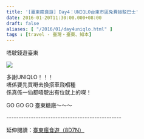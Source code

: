 ```yaml
---
title: '[臺東瘋食遊] Day4：UNIQLO台東市區免費接駁巴士'
date: 2016-01-20T11:30:00.000+08:00
draft: false
aliases: [ "/2016/01/day4uniqlo.html" ]
tags : [travel - 臺灣・臺東、知本]
---
```


唔駛錢遊臺東  

![](/images/taitung4c.jpg)

多謝UNIQLO！！！  
唔係要先買嘢去換搭車飛嗰種  
係真係一仙都唔駛出有位就上的㗎！

  

GO GO GO 臺東糖廠～～～  
  
\-----------------------------------------------  
  
延伸閱讀：[臺東瘋食遊（8D7N）](https://hidie.net/taitung8d7n/)
